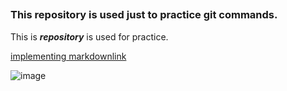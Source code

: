 ## 
### This repository is used just to practice **git commands**.
This is ***repository*** is used for practice.  

[implementing markdownlink](https://git-scm.com/downloads/logos)

![image](https://image.ibb.co/g0SdPw/Screenshot_from_2018_01_05_11_14_40.png)
